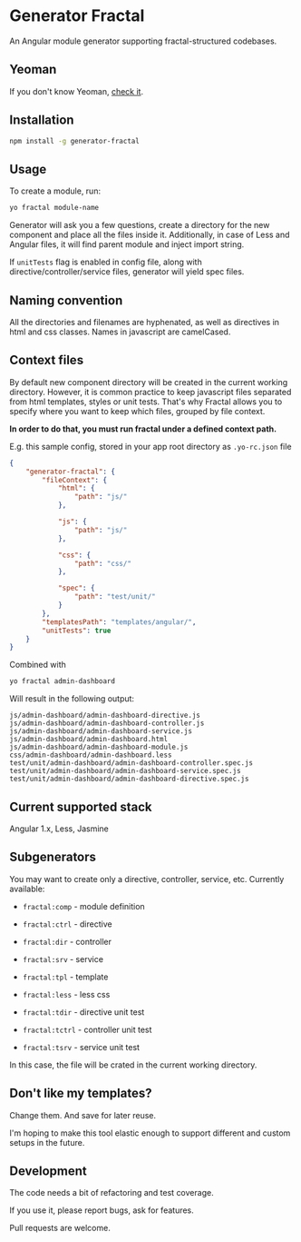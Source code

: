 Generator Fractal
===============

An Angular module generator supporting fractal-structured codebases.


## Yeoman

If you don't know Yeoman, [check it](http://yeoman.io/learning/).

## Installation

```bash
npm install -g generator-fractal
```

## Usage

To create a module, run:

```bash
yo fractal module-name
```

Generator will ask you a few questions, create a directory for the new component and place all the files inside it.
Additionally, in case of Less and Angular files, it will find parent module and inject import string.

If `unitTests` flag is enabled in config file, along with directive/controller/service files, generator will yield spec files.

## Naming convention

All the directories and filenames are hyphenated, as well as directives in html and css classes. Names in javascript are camelCased.

## Context files

By default new component directory will be created in the current working directory.
However, it is common practice to keep javascript files separated from html templates, styles or unit tests.
That's why Fractal allows you to specify where you want to keep which files, grouped by file context.

**In order to do that, you must run fractal under a defined context path.**

E.g. this sample config, stored in your app root directory as `.yo-rc.json` file

```json
{
    "generator-fractal": {
        "fileContext": {
            "html": {
            	"path": "js/"
        	},

            "js": {
            	"path": "js/"
        	},

            "css": {
            	"path": "css/"
        	},

        	"spec": {
        		"path": "test/unit/"
        	}
        },
        "templatesPath": "templates/angular/",
        "unitTests": true
    }
}
```
Combined with

```bash
yo fractal admin-dashboard
```

Will result in the following output:

    js/admin-dashboard/admin-dashboard-directive.js
    js/admin-dashboard/admin-dashboard-controller.js
    js/admin-dashboard/admin-dashboard-service.js
    js/admin-dashboard/admin-dashboard.html
    js/admin-dashboard/admin-dashboard-module.js
    css/admin-dashboard/admin-dashboard.less
    test/unit/admin-dashboard/admin-dashboard-controller.spec.js
    test/unit/admin-dashboard/admin-dashboard-service.spec.js
    test/unit/admin-dashboard/admin-dashboard-directive.spec.js


## Current supported stack

Angular 1.x, Less, Jasmine

## Subgenerators

You may want to create only a directive, controller, service, etc. Currently available:

* `fractal:comp` - module definition

* `fractal:ctrl` - directive

* `fractal:dir` - controller

* `fractal:srv` - service

* `fractal:tpl` - template

* `fractal:less` - less css

* `fractal:tdir` - directive unit test

* `fractal:tctrl` - controller unit test

* `fractal:tsrv` - service unit test

In this case, the file will be crated in the current working directory.

## Don't like my templates?

Change them. And save for later reuse.

I'm hoping to make this tool elastic enough to support different and custom setups in the future.

## Development

The code needs a bit of refactoring and test coverage.

If you use it, please report bugs, ask for features.

Pull requests are welcome.

